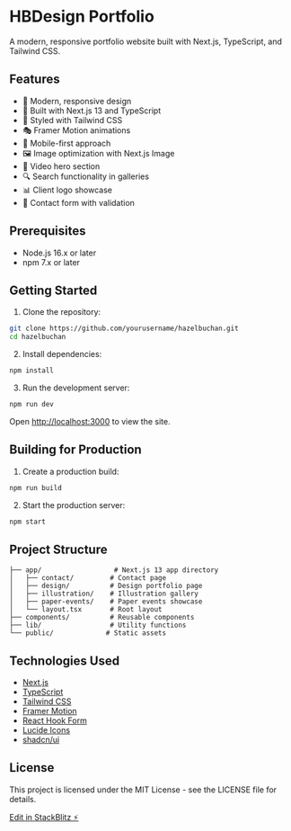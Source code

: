 # HBDesign Portfolio

A modern, responsive portfolio website built with Next.js, TypeScript, and Tailwind CSS.

## Features

- 🎨 Modern, responsive design
- 🚀 Built with Next.js 13 and TypeScript
- 💅 Styled with Tailwind CSS
- 🎭 Framer Motion animations
- 📱 Mobile-first approach
- 🖼️ Image optimization with Next.js Image
- 🎥 Video hero section
- 🔍 Search functionality in galleries
- 📊 Client logo showcase
- 📝 Contact form with validation

## Prerequisites

- Node.js 16.x or later
- npm 7.x or later

## Getting Started

1. Clone the repository:
```bash
git clone https://github.com/yourusername/hazelbuchan.git
cd hazelbuchan
```

2. Install dependencies:
```bash
npm install
```

3. Run the development server:
```bash
npm run dev
```

Open [http://localhost:3000](http://localhost:3000) to view the site.

## Building for Production

1. Create a production build:
```bash
npm run build
```

2. Start the production server:
```bash
npm start
```

## Project Structure

```
├── app/                  # Next.js 13 app directory
│   ├── contact/         # Contact page
│   ├── design/          # Design portfolio page
│   ├── illustration/    # Illustration gallery
│   ├── paper-events/    # Paper events showcase
│   └── layout.tsx       # Root layout
├── components/          # Reusable components
├── lib/                 # Utility functions
└── public/             # Static assets
```

## Technologies Used

- [Next.js](https://nextjs.org/)
- [TypeScript](https://www.typescriptlang.org/)
- [Tailwind CSS](https://tailwindcss.com/)
- [Framer Motion](https://www.framer.com/motion/)
- [React Hook Form](https://react-hook-form.com/)
- [Lucide Icons](https://lucide.dev/)
- [shadcn/ui](https://ui.shadcn.com/)

## License

This project is licensed under the MIT License - see the LICENSE file for details.

[Edit in StackBlitz ⚡️](https://stackblitz.com/~/github.com/Flippittiflop/hazelbuchan)
